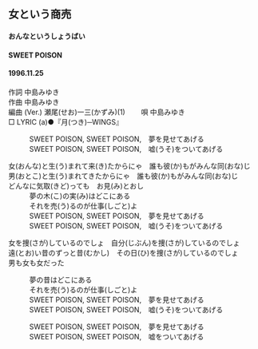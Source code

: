 ## 女という商売
#### おんなというしょうばい
#### SWEET POISON
#### 1996.11.25 


作詞     中島みゆき　　　　　   
作曲      中島みゆき  　　　   
編曲 (Ver.) 瀬尾(せお)一三(かずみ)(1)　　
唄     中島みゆき    
□ LYRIC (a)●『月(つき)─WINGS』     
   
   
　　　SWEET POISON, SWEET POISON,　夢を見せてあげる   
　　　SWEET POISON, SWEET POISON,　嘘(うそ)をついてあげる   
   
女(おんな)と生(う)まれて来(き)たからにゃ　誰も彼(か)もがみんな同(おな)じ   
男(おとこ)と生(う)まれてきたからにゃ　誰も彼(か)もがみんな同(おな)じ   
どんなに気取(きど)っても　お見(み)とおし   
　　　夢の木(こ)の実(み)はどこにある   
　　　それを売(う)るのが仕事(しごと)よ   
　　　SWEET POISON, SWEET POISON,　夢を見せてあげる   
　　　SWEET POISON, SWEET POISON,　嘘(うそ)をついてあげる   
   
女を捜(さが)しているのでしょ　自分(じぶん)を捜(さが)しているのでしょ   
遠(とお)い昔のずっと昔(むかし)　その日(ひ)を捜(さが)しているのでしょ   
男も女も女だった   
   
　　　夢の昔はどこにある   
　　　それを売(う)るのが仕事(しごと)よ   
　　　SWEET POISON, SWEET POISON,　夢を見せてあげる   
　　　SWEET POISON, SWEET POISON,　嘘(うそ)をついてあげる   
   
　　　SWEET POISON, SWEET POISON,　夢を見せてあげる   
　　　SWEET POISON, SWEET POISON,　嘘をついてあげる   